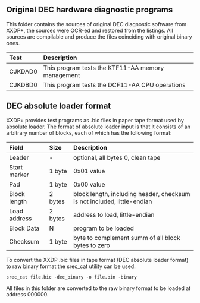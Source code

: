 ## Original DEC hardware diagnostic programs

This folder contains the sources of original DEC diagnostic
software from XXDP+, the sources were OCR-ed and restored from
the listings. All sources are compilable and produce the files
coinciding with original binary ones.

| Test    | Description |
|:--------|:------------|
| CJKDAD0 | This program tests the KTF11-AA memory management
| CJKDBD0 | This program tests the DCF11-AA CPU operations

## DEC absolute loader format

XXDP+ provides test programs as .bic files in paper tape format used by
absolute loader. The format of absolute loader input is that it consists
of an arbitrary number of blocks, each of which has the following format:

| Field        | Size    | Description |
|:-------------|:--------|:------------|
| Leader       |  -      | optional, all bytes 0, clean tape |
| Start marker | 1 byte  | 0x01 value |
| Pad          | 1 byte  | 0x00 value |
| Block length | 2 bytes | block length, including header, checksum is not included, little-endian |
| Load address | 2 bytes | address to load, little-endian |
| Block Data   | N       | program to be loaded |
| Checksum     | 1 byte  | byte to complement summ of all block bytes to zero |

To convert the XXDP .bic files in tape format (DEC absolute
loader format) to raw binary format the srec_cat utility can
be used:

    srec_cat file.bic -dec_binary -o file.bin -binary

All files in this folder are converted to the raw binary format
to be loaded at address 000000.
